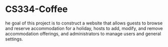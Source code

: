 # CS334-Coffee
he goal of this project is to construct a website that allows  guests to browse and reserve accommodation for a holiday, hosts to add, modify, and remove accommodation offerings, and administrators to manage users and general settings.
